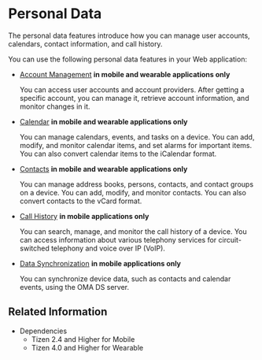 # Personal Data

The personal data features introduce how you can manage user accounts, calendars, contact information, and call history.

You can use the following personal data features in your Web application:

- [Account Management](./account.md) **in mobile and wearable applications only**

  You can access user accounts and account providers. After getting a specific account, you can manage it, retrieve account information, and monitor changes in it.

- [Calendar](./calendar.md) **in mobile and wearable applications only**

  You can manage calendars, events, and tasks on a device. You can add, modify, and monitor calendar items, and set alarms for important items. You can also convert calendar items to the iCalendar format.

- [Contacts](./contacts.md) **in mobile and wearable applications only**

  You can manage address books, persons, contacts, and contact groups on a device. You can add, modify, and monitor contacts. You can also convert contacts to the vCard format.

- [Call History](./call-history.md) **in mobile applications only**

  You can search, manage, and monitor the call history of a device. You can access information about various telephony services for circuit-switched telephony and voice over IP (VoIP).

- [Data Synchronization](./sync.md) **in mobile applications only**

  You can synchronize device data, such as contacts and calendar events, using the OMA DS server.

## Related Information
* Dependencies
  - Tizen 2.4 and Higher for Mobile
  - Tizen 4.0 and Higher for Wearable
